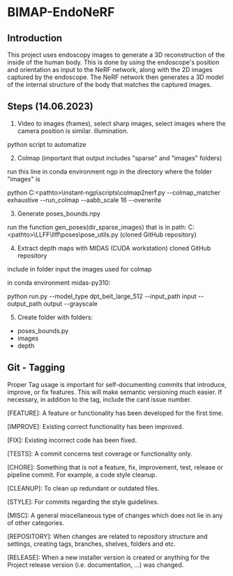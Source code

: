 # BIMAP-EndoNeRF

## Introduction
This project uses endoscopy images to generate a 3D reconstruction of the inside of the human body. This is done by using the endoscope's position and orientation as input to the NeRF network, along with the 2D images captured by the endoscope. The NeRF network then generates a 3D model of the internal structure of the body that matches the captured images.

## Steps (14.06.2023)

1. Video to images (frames), select sharp images, select images where the camera position is similar. illumination.

python script to automatize

2. Colmap (important that output includes "sparse" and "images" folders)

run this line in conda environment ngp in the directory where the folder "images" is

python C:\<pathto>\instant-ngp\scripts\colmap2nerf.py --colmap_matcher exhaustive --run_colmap --aabb_scale 16 --overwrite

3. Generate poses_bounds.npy

run the function gen_poses(dir_sparse_images) that is in path: C:\<pathto>\LLFF\llff\poses\pose_utils.py (cloned GitHub repository)

4. Extract depth maps with MIDAS (CUDA workstation) cloned GitHub repository

include in folder input the images used for colmap

in conda environment midas-py310:

python run.py --model_type dpt_beit_large_512 --input_path input --output_path output --grayscale

5. Create folder with folders:
- poses_bounds.py
- images
- depth

## Git - Tagging
Proper Tag usage is important for self-documenting commits that introduce, improve, or fix features. This will make semantic versioning much easier.
If necessary, in addition to the tag, include the card issue number.

[FEATURE]: A feature or functionality has been developed for the first time.

[IMPROVE]: Existing correct functionality has been improved.

[FIX]: Existing incorrect code has been fixed.

[TESTS]: A commit concerns test coverage or functionality only.

[CHORE]: Something that is not a feature, fix, improvement, test, release or pipeline commit. For example, a code style cleanup.

[CLEANUP]: To clean up redundant or outdated files.

[STYLE]: For commits regarding the style guidelines.

[MISC]: A general miscellaneous type of changes which does not lie in any of other categories.

[REPOSITORY]: When changes are related to repository structure and settings, creating tags, branches, shelves, folders and etc.

[RELEASE]: When a new installer version is created or anything for the Project release version (i.e. documentation, ...) was changed.


